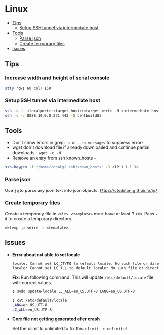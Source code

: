 # Linux

<!-- vim-markdown-toc GFM -->
* [Tips](#tips)
    * [Setup SSH tunnel via intermediate host](#setup-ssh-tunnel-via-intermediate-host)
* [Tools](#tools)
    * [Parse json](#parse-json)
    * [Create temporary files](#create-temporary-files)
* [Issues](#issues)

<!-- vim-markdown-toc -->

## Tips

### Increase width and height of serial console

```bash
stty rows 60 cols 150
```

### Setup SSH tunnel via intermediate host

```bash
ssh -v -L <localport>:<target_host>:<target_port> -N <intermediate_host>
ssh -v -L 8888:10.0.0.231:443 -N centbuild03
```

## Tools

- Don't show errors in grep: `-s` or `--no-messages` to suppress errors.
- wget don't download file if already downloaded and continue partial downloads - `wget -c -N`
- Remove an entry from ssh known_hosts -

```bash
ssh-keygen -f "/home/ronakg/.ssh/known_hosts" -R <IP:1.1.1.1>
```

### Parse json

Use `jq` to parse any json text into json objects. https://stedolan.github.io/jq/

### Create temporary files

Create a temporary file in `<dir>`. `<template>` must have at least 3 `XXX`. Pass `-d` to create a temporary directory.

`mktemp -p <dir> -t <template>`

## Issues

- **Error about not able to set locale**

    ```bash
    locale: Cannot set LC_CTYPE to default locale: No such file or directory
    locale: Cannot set LC_ALL to default locale: No such file or directory
    ```

    **Fix**: Run following command. This will update `/etc/default/locale` file with correct values.

    ```bash
    ❯ sudo update-locale LC_ALL=en_US.UTF-8 LANG=en_US.UTF-8

    ❯ cat /etc/default/locale
    LANG=en_US.UTF-8
    LC_ALL=en_US.UTF-8
    ```

- **Core file not getting generated after crash**

    Set the ulimit to unlimited to fix this.
    ```ulimit -c unlimited```

